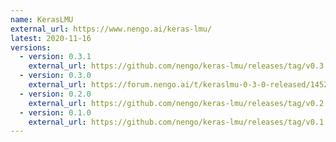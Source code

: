 ```yaml
---
name: KerasLMU
external_url: https://www.nengo.ai/keras-lmu/
latest: 2020-11-16
versions:
  - version: 0.3.1
    external_url: https://github.com/nengo/keras-lmu/releases/tag/v0.3.1
  - version: 0.3.0
    external_url: https://forum.nengo.ai/t/keraslmu-0-3-0-released/1452
  - version: 0.2.0
    external_url: https://github.com/nengo/keras-lmu/releases/tag/v0.2.0
  - version: 0.1.0
    external_url: https://github.com/nengo/keras-lmu/releases/tag/v0.1.0
---
```


